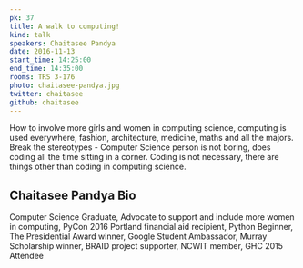 ```yaml
---
pk: 37
title: A walk to computing!
kind: talk
speakers: Chaitasee Pandya
date: 2016-11-13
start_time: 14:25:00
end_time: 14:35:00
rooms: TRS 3-176
photo: chaitasee-pandya.jpg
twitter: chaitasee
github: chaitasee
---
```


How to involve more girls and women in computing science, computing is used everywhere, fashion, architecture, medicine, maths and all the majors. Break the stereotypes - Computer Science person is not boring, does coding all the time sitting in a corner. Coding is not necessary, there are things other than coding in computing science.

## Chaitasee Pandya Bio

Computer Science Graduate, Advocate to support and include more women in computing, PyCon 2016 Portland financial aid recipient, Python Beginner, The Presidential Award winner, Google Student Ambassador, Murray Scholarship winner, BRAID project supporter, NCWIT member, GHC 2015 Attendee